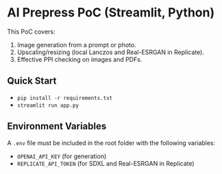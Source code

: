# AI Prepress PoC (Streamlit, Python)

This PoC covers:
1) Image generation from a prompt or photo.
2) Upscaling/resizing (local Lanczos and Real-ESRGAN in Replicate).
3) Effective PPI checking on images and PDFs.

## Quick Start
- `pip install -r requirements.txt`
- `streamlit run app.py`

## Environment Variables
A `.env` file must be included in the root folder with the following variables:
- `OPENAI_API_KEY` (for generation)
- `REPLICATE_API_TOKEN` (for SDXL and Real-ESRGAN in Replicate)